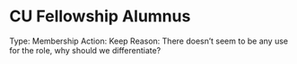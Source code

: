 # CU Fellowship Alumnus

Type: Membership
Action: Keep
Reason: There doesn’t seem to be any use for the role, why should we differentiate?